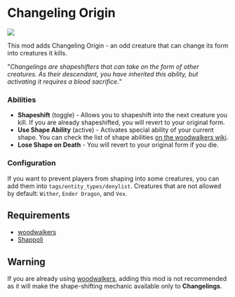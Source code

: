 # Changeling Origin

<a href="https://modrinth.com/mod/changeling-origin"><img src="https://img.shields.io/badge/Modrinth-Download-blue?logo=modrinth"></a>

This mod adds Changeling Origin - an odd creature that can change its form into creatures it kills.

"_Changelings are shapeshifters that can take on the form of other creatures. As their descendant, you have inherited
this ability, but activating it requires a blood sacrifice._"

### Abilities

- **Shapeshift** (toggle) - Allows you to shapeshift into the next creature you kill. If you are already shapeshifted, you will revert to your original form.
- **Use Shape Ability** (active) - Activates special ability of your current shape. You can check the list of shape abilities [on the woodwalkers wiki](https://github.com/ToCraft/woodwalkers-mod/wiki/Abilities).
- **Lose Shape on Death** - You will revert to your original form if you die.

### Configuration

If you want to prevent players from shaping into some creatures, you can add them into `tags/entity_types/denylist`.
Creatures that are not allowed by default: `Wither`, `Ender Dragon`, and `Vex`.

## Requirements

- [woodwalkers](https://modrinth.com/mod/woodwalkers)
- [Shappoli](https://modrinth.com/mod/shappoli)

## Warning

If you are already using [woodwalkers](https://modrinth.com/mod/woodwalkers), adding this mod is not recommended as it will make the shape-shifting mechanic available only to
**Changelings**.

